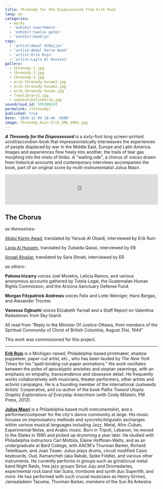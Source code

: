 ```yaml
---
title: Threnody for the Dispossessed from Erik Ruin
lang: en
categories:
  - works
  - 'exhibit:swarthmore'
  - 'exhibit:twelve gates'
  - 'exhibit:booklyn'
tags:
  - 'artist:Amaal AlNajjar'
  - 'artist:Abdul Karim Awad'
  - 'artist:Erik Ruin'
  - 'artist:Layla Al Hussein'
gallery:
  - threnody-1.jpg
  - threnody-2.jpg
  - threnody-3.jpg
  - erik-threnody-husam3.jpg
  - erik-threnody-husam2.jpg
  - erik-threnody-husam.jpg
  - freelibrary1.jpg
  - swatexhibitionerik.jpg
soundcloud_id: 595380243
permalink: /threnody/
published: true
date: '2019-12-04 16:46 -0500'
image: Threnody_Ruin-Erik_IMG_9991.jpg
---
```


***A Threnody for the Dispossessed*** is a sixty-foot long screen-printed scroll/accordion-book that impressionistically interweaves the experiences of people displaced by war in the Middle East, Europe and Latin America. Images and experiences flow freely into another, the trails of tear gas morphing into the mists of limbo. A "wailing ode", a chorus of voices drawn from historical accounts and contemporary interviews accompanies the book, part of an original score  by multi-instrumentalist Julius Masri.

<iframe width="100%" max-width="800px" height="100px" scrolling="no" frameborder="no" src="https://w.soundcloud.com/player/?url=https%3A//api.soundcloud.com/tracks/{{ page.soundcloud_id }}&amp;auto_play=false&amp;hide_related=false&amp;show_comments=true&amp;show_user=false&amp;scrolling=true&amp;show_artwork=true&amp;show_reposts=false&amp;visual=false"></iframe>

## The Chorus

*as themselves-*

[Abdul Karim Awad](/artist-abdul-karim-awad), translated by Yaroub Al Obaidi, interviewed by Erik Ruin

[Layla Al Hussein](/artist-layla-al-hussein), translated by Zubaida Qaissi, interviewed by ER

[Amaal Alnajjar](/artist-amaal-alnajjar), translated by Sara Shnati, interviewed by ER

*as others-*

**Paloma Irizarry** voices Joel Morelos, Leticia Ramos, and various anonymous accounts gathered by Tutela Legal, the Guatemalan Human Rights Commission, and the Arizona Sanctuary Defense Fund.

**Morgan Fitzpatrick Andrews** voices Felix and Lotte Weiniger, Hans Bergas, and Alexander Trocme.

**Vanessa Ogbuehi** voices Elizabeth Yarnall and a Staff Report on Valentina Radastovec from Sky Island.

All read from “Reply to the Minister Of Justice-Ottawa, from members of the Spiritual Community of Christ of British Columbia, August 31st, 1944”

This work was commissioned for this project.

---

[**Erik Ruin**](/artist-erik-ruin) is a Michigan-raised, Philadelphia-based printmaker, shadow puppeteer, paper-cut artist, etc., who has been lauded by *The New York Times* for his "spell-binding cut-paper animations." His work oscillates between the poles of apocalyptic anxieties and utopian yearnings, with an emphasis on empathy, transcendence and obsessive detail. He frequently works collaboratively with musicians, theater performers, other artists and activist campaigns. He is a founding member of the international Justseeds Artists' Cooperative, and co-author of the book *Paths Toward Utopia: Graphic Explorations of Everyday Anarchism* (with Cindy Milstein, PM Press, 2012).

[**Julius Masri**](http://www.juliusmasri.com/) is a Philadelphia based multi instrumentalist, and a performer/composer for the city's dance community at large. His music focuses on improvisatory methods and syncretic/linguistic exchanges within various musical languages including Jazz, Metal, Afro-Cuban, Experimental Noise, and Arabic music. Born in Tripoli, Lebanon, he moved to the States in 1990 and picked up drumming a year later. He studied with Philadelphia instructors Carl Mottola, Elaine Hoffman-Watts, and as an undergraduate at Bard College, with AACM's Thurman Barker, Richard Teitelbaum, and Joan Tower. Julius plays drums, circuit modified Casio keyboards, Oud, Kamancheh (aka Rabab, Spike Fiddle), and various other instruments. He currently performs in groups such as grind/crust metal band Night Raids, free jazz groups Sirius Juju and Dromedaries, experimental rock band Van Sutra, trombone and synth duo Superlith, and more. He has performed with such crucial musicians as Henry Grimes, Jamaaladeen Tacuma, Thurman Barker, members of the Sun Ra Arkestra.
